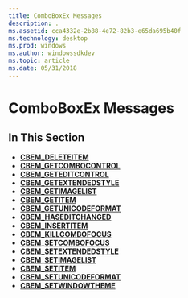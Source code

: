 ```yaml
---
title: ComboBoxEx Messages
description: .
ms.assetid: cca4332e-2b88-4e72-82b3-e65da695b40f
ms.technology: desktop
ms.prod: windows
ms.author: windowssdkdev
ms.topic: article
ms.date: 05/31/2018
---
```


# ComboBoxEx Messages

## In This Section

-   [**CBEM\_DELETEITEM**](cbem-deleteitem.md)
-   [**CBEM\_GETCOMBOCONTROL**](cbem-getcombocontrol.md)
-   [**CBEM\_GETEDITCONTROL**](cbem-geteditcontrol.md)
-   [**CBEM\_GETEXTENDEDSTYLE**](cbem-getextendedstyle.md)
-   [**CBEM\_GETIMAGELIST**](cbem-getimagelist.md)
-   [**CBEM\_GETITEM**](cbem-getitem.md)
-   [**CBEM\_GETUNICODEFORMAT**](cbem-getunicodeformat.md)
-   [**CBEM\_HASEDITCHANGED**](cbem-haseditchanged.md)
-   [**CBEM\_INSERTITEM**](cbem-insertitem.md)
-   [**CBEM\_KILLCOMBOFOCUS**](cbem-killcombofocus.md)
-   [**CBEM\_SETCOMBOFOCUS**](cbem-setcombofocus.md)
-   [**CBEM\_SETEXTENDEDSTYLE**](cbem-setextendedstyle.md)
-   [**CBEM\_SETIMAGELIST**](cbem-setimagelist.md)
-   [**CBEM\_SETITEM**](cbem-setitem.md)
-   [**CBEM\_SETUNICODEFORMAT**](cbem-setunicodeformat.md)
-   [**CBEM\_SETWINDOWTHEME**](cbem-setwindowtheme.md)

 

 




